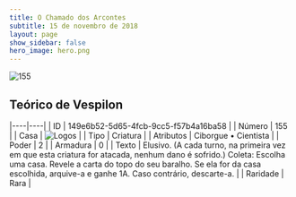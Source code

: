 ```yaml
---
title: O Chamado dos Arcontes
subtitle: 15 de novembro de 2018
layout: page
show_sidebar: false
hero_image: hero.png
---
```


![155](https://cdn.keyforgegame.com/media/card_front/pt/341_155_4XJVMF643M6C_pt.png)

## Teórico de Vespilon

|----|----|
| ID | 149e6b52-5d65-4fcb-9cc5-f57b4a16ba58 |
| Número | 155 |
| Casa | ![Logos](https://archonarcana.com/images/thumb/c/ce/Logos.png/22px-Logos.png "Logos") |
| Tipo | Criatura |
| Atributos | Ciborgue • Cientista |
| Poder | 2 |
| Armadura | 0 |
| Texto | Elusivo. (A cada turno, na primeira vez em que esta criatura for atacada, nenhum dano é sofrido.) Coleta: Escolha uma casa. Revele a carta do topo do seu baralho. Se ela for da casa escolhida, arquive-a e ganhe 1A.  Caso contrário, descarte-a. |
| Raridade | Rara |

